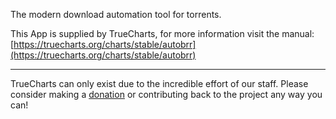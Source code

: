 The modern download automation tool for torrents.

This App is supplied by TrueCharts, for more information visit the manual: [https://truecharts.org/charts/stable/autobrr](https://truecharts.org/charts/stable/autobrr)

---

TrueCharts can only exist due to the incredible effort of our staff.
Please consider making a [donation](https://truecharts.org/sponsor) or contributing back to the project any way you can!
